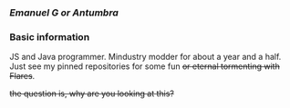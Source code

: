 ### ***Emanuel G or Antumbra***

### Basic information
JS and Java programmer. Mindustry modder for about a year and a half. Just see my pinned repositories for some fun ~~or eternal tormenting with Flares~~.


~~the question is, why are you looking at this?~~
